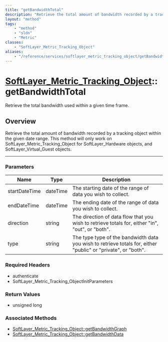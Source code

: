 ```yaml
---
title: "getBandwidthTotal"
description: "Retrieve the total amount of bandwidth recorded by a tracking object within the given date range. This method will only... "
layout: "method"
tags:
    - "method"
    - "sldn"
    - "Metric"
classes:
    - "SoftLayer_Metric_Tracking_Object"
aliases:
    - "/reference/services/softlayer_metric_tracking_object/getBandwidthTotal"
---
```

# [SoftLayer_Metric_Tracking_Object](/reference/services/SoftLayer_Metric_Tracking_Object)::getBandwidthTotal


Retrieve the total bandwidth used within a given time frame.


## Overview 
Retrieve the total amount of bandwidth recorded by a tracking object within the given date range. This method will only work on SoftLayer_Metric_Tracking_Object for SoftLayer_Hardware objects, and SoftLayer_Virtual_Guest objects. 

-----

### Parameters 
|Name | Type | Description |
| --- | --- | --- |
|startDateTime| dateTime| The starting date of the range of data you wish to collect.|
|endDateTime| dateTime| The ending date of the range of data you wish to collect.|
|direction| string| The direction of data flow that you wish to retrieve totals for, either "in", "out", or "both".|
|type| string| The type type of the bandwidth data you wish to retrieve totals for, either "public" or "private", or "both".|


### Required Headers
* authenticate
* SoftLayer_Metric_Tracking_ObjectInitParameters


### Return Values
* unsigned long


### Associated Methods

*  [SoftLayer_Metric_Tracking_Object::getBandwidthGraph](/reference/services/SoftLayer_Metric_Tracking_Object/getBandwidthGraph )
*  [SoftLayer_Metric_Tracking_Object::getBandwidthData](/reference/services/SoftLayer_Metric_Tracking_Object/getBandwidthData )





